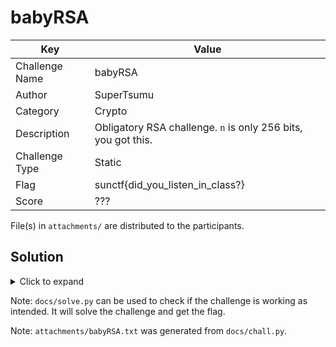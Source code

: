 # babyRSA

| Key            | Value                                                         |
|----------------|---------------------------------------------------------------|
| Challenge Name | babyRSA                                                       |
| Author         | SuperTsumu                                                    |
| Category       | Crypto                                                        |
| Description    | Obligatory RSA challenge. `n` is only 256 bits, you got this. |
| Challenge Type | Static                                                        |
| Flag           | sunctf{did_you_listen_in_class?}                              |
| Score          | ???                                                           |

File(s) in `attachments/` are distributed to the participants.

## Solution

<details>
<summary>Click to expand</summary>

Factor `n` using [factordb.com](factordb.com) then decrypt the message in the standard RSA way.

</details>

Note: `docs/solve.py` can be used to check if the challenge is working as intended. It will solve the challenge and get
the flag.

Note: `attachments/babyRSA.txt` was generated from `docs/chall.py`.
